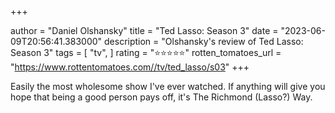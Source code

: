 +++

author = "Daniel Olshansky"
title = "Ted Lasso: Season 3"
date = "2023-06-09T20:56:41.383000"
description = "Olshansky's review of Ted Lasso: Season 3"
tags = [
    "tv",
]
rating = "⭐⭐⭐⭐⭐"
rotten_tomatoes_url = "https://www.rottentomatoes.com//tv/ted_lasso/s03"
+++

Easily the most wholesome show I've ever watched. If anything will give you hope that being a good person pays off, it's The Richmond (Lasso?) Way.

